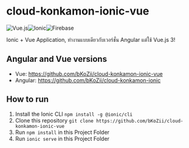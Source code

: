 # cloud-konkamon-ionic-vue

![Vue.js](https://img.shields.io/badge/vuejs-%2335495e.svg?style=for-the-badge&logo=vuedotjs&logoColor=%234FC08D)![Ionic](https://img.shields.io/badge/Ionic-%233880FF.svg?style=for-the-badge&logo=Ionic&logoColor=white)![Firebase](https://img.shields.io/badge/firebase-a08021?style=for-the-badge&logo=firebase&logoColor=ffcd34)

Ionic + Vue Application, ทำงานแบบเดียวกับเวอร์ชั่น Angular แต่ใช้ Vue.js 3!

## Angular and Vue versions

- Vue: <https://github.com/bKoZii/cloud-konkamon-ionic-vue>
- Angular: <https://github.com/bKoZii/cloud-konkamon-ionic>

## How to run

1. Install the Ionic CLI `npm install -g @ionic/cli`
2. Clone this repository `git clone https://github.com/bKoZii/cloud-konkamon-ionic-vue`
3. Run `npm install` in this Project Folder
4. Run `ionic serve` in this Project Folder
